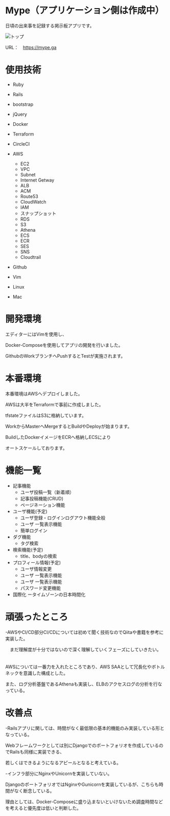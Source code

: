 # Mype（アプリケーション側は作成中）
日頃の出来事を記録する掲示板アプリです。

<img alt="トップ" src="https://user-images.githubusercontent.com/36604680/68459052-a73dcc00-0247-11ea-89c5-2d992d4b3263.PNG" />


URL：　https://mype.ga

# 使用技術

- Ruby
- Rails
- bootstrap
- jQuery
- Docker
- Terraform
-  CircleCI
- AWS
  - EC2
  - VPC
  - Subnet
  - Internet Getway
  - ALB
  - ACM
  - Route53
  - CloudWatch
  - IAM
  - スナップショット
  - RDS
  - S3
  - Athena
  - ECS
  - ECR
  - SES
  - SNS
  - Cloudtrail
  
- Github
- Vim
- Linux
- Mac

# 開発環境
エディターにはVimを使用し、

Docker-Composeを使用してアプリの開発を行いました。

GithubのWorkブランチへPushするとTestが実施されます。

# 本番環境
本番環境はAWSへデプロイしました。

AWSは大半をTerraformで事前に作成しました。

tfstateファイルはS3に格納しています。

WorkからMasterへMergeするとBuildやDeployが始まります。

BuildしたDockerイメージをECRへ格納しECSにより

オートスケールしております。

# 機能一覧
- 記事機能
  - ユーザ投稿一覧（新着順）
  - 記事投稿機能(CRUD)
  - ページネーション機能
- ユーザ機能(予定)
  - ユーザ登録・ログインログアウト機能全般
  - ユーザ 一覧表示機能
  - 簡単ログイン
- ダグ機能
  - タグ検索
- 検索機能(予定)
  - title、bodyの検索
- プロフィール情報(予定)
  - ユーザ情報変更
  - ユーザ 一覧表示機能
  - ユーザ 一覧表示機能
  - パスワード変更機能
- 国際化
ータイムゾーンの日本時間化

# 頑張ったところ
 -AWSやCI/CD部分CI/CDについては初めて聞く技術なのでQiitaや書籍を参考に実装した。
 
　まだ理解度が十分ではないので深く理解していくフェーズにしていきたい。
　
 
  AWSについては一番力を入れたところであり、AWS SAAとして冗長化やボトルネックを意識した構成とした。
　
  
  また、ログ分析基盤であるAthenaも実装し、ELBのアクセスログの分析を行なっている。
　
 

# 改善点
-Railsアプリに関しては、時間がなく最低限の基本的機能のみ実装している形となっている。
 
 Webフレームワークとしては別にDjangoでのポートフォリオを作成しているのでRailsも同様に実装できる、
 
 若しくはできるようになるアピールとなると考えている。

-インフラ部分にNginxやUnicornを実装していない。

 DjangoのポートフォリオではNginxやGunicornを実装しているが、こちらも時間がなく断念している。
 
 理由としては、Docker-Composeに盛り込まないといけないため調査時間などを考えると優先度は低いと判断した。
　
